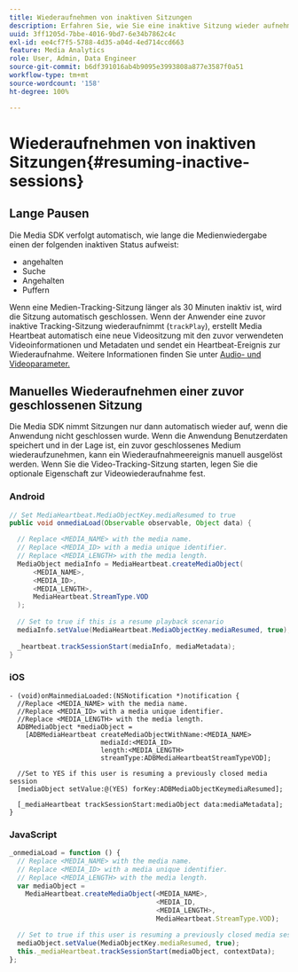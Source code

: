 ```yaml
---
title: Wiederaufnehmen von inaktiven Sitzungen
description: Erfahren Sie, wie Sie eine inaktive Sitzung wieder aufnehmen können.
uuid: 3ff1205d-7bbe-4016-9bd7-6e34b7862c4c
exl-id: ee4cf7f5-5788-4d35-a04d-4ed714ccd663
feature: Media Analytics
role: User, Admin, Data Engineer
source-git-commit: b6df391016ab4b9095e3993808a877e3587f0a51
workflow-type: tm+mt
source-wordcount: '158'
ht-degree: 100%

---
```


# Wiederaufnehmen von inaktiven Sitzungen{#resuming-inactive-sessions}

## Lange Pausen

Die Media SDK verfolgt automatisch, wie lange die Medienwiedergabe einen der folgenden inaktiven Status aufweist:

* angehalten
* Suche
* Angehalten
* Puffern

Wenn eine Medien-Tracking-Sitzung länger als 30 Minuten inaktiv ist, wird die Sitzung automatisch geschlossen. Wenn der Anwender eine zuvor inaktive Tracking-Sitzung wiederaufnimmt (`trackPlay`), erstellt Media Heartbeat automatisch eine neue Videositzung mit den zuvor verwendeten Videoinformationen und Metadaten und sendet ein Heartbeat-Ereignis zur Wiederaufnahme. Weitere Informationen finden Sie unter [Audio- und Videoparameter.](/help/metrics-and-metadata/audio-video-parameters.md)

## Manuelles Wiederaufnehmen einer zuvor geschlossenen Sitzung

Die Media SDK nimmt Sitzungen nur dann automatisch wieder auf, wenn die Anwendung nicht geschlossen wurde. Wenn die Anwendung Benutzerdaten speichert und in der Lage ist, ein zuvor geschlossenes Medium wiederaufzunehmen, kann ein Wiederaufnahmeereignis manuell ausgelöst werden. Wenn Sie die Video-Tracking-Sitzung starten, legen Sie die optionale Eigenschaft zur Videowiederaufnahme fest.

### Android

```java
// Set MediaHeartbeat.MediaObjectKey.mediaResumed to true 
public void onmediaLoad(Observable observable, Object data) { 

  // Replace <MEDIA_NAME> with the media name. 
  // Replace <MEDIA_ID> with a media unique identifier. 
  // Replace <MEDIA_LENGTH> with the media length.  
  MediaObject mediaInfo = MediaHeartbeat.createMediaObject(  
      <MEDIA_NAME>,  
      <MEDIA_ID>,  
      <MEDIA_LENGTH>,  
      MediaHeartbeat.StreamType.VOD 
  ); 
   
  // Set to true if this is a resume playback scenario 
  mediaInfo.setValue(MediaHeartbeat.MediaObjectKey.mediaResumed, true);
   
  _heartbeat.trackSessionStart(mediaInfo, mediaMetadata); 
}
```

### iOS

```
- (void)onMainmediaLoaded:(NSNotification *)notification { 
  //Replace <MEDIA_NAME> with the media name. 
  //Replace <MEDIA_ID> with a media unique identifier. 
  //Replace <MEDIA_LENGTH> with the media length.     
  ADBMediaObject *mediaObject =  
    [ADBMediaHeartbeat createMediaObjectWithName:<MEDIA_NAME> 
                       mediaId:<MEDIA_ID> 
                       length:<MEDIA_LENGTH> 
                       streamType:ADBMediaHeartbeatStreamTypeVOD]; 

  //Set to YES if this user is resuming a previously closed media session 
  [mediaObject setValue:@(YES) forKey:ADBMediaObjectKeymediaResumed];

  [_mediaHeartbeat trackSessionStart:mediaObject data:mediaMetadata]; 
} 
```

### JavaScript

```js
_onmediaLoad = function () { 
  // Replace <MEDIA_NAME> with the media name. 
  // Replace <MEDIA_ID> with a media unique identifier. 
  // Replace <MEDIA_LENGTH> with the media length.  
  var mediaObject =  
    MediaHeartbeat.createMediaObject(<MEDIA_NAME>,  
                                     <MEDIA_ID,  
                                     <MEDIA_LENGTH>,  
                                     MediaHeartbeat.StreamType.VOD);

  // Set to true if this user is resuming a previously closed media session 
  mediaObject.setValue(MediaObjectKey.mediaResumed, true); 
  this._mediaHeartbeat.trackSessionStart(mediaObject, contextData); 
};
```
